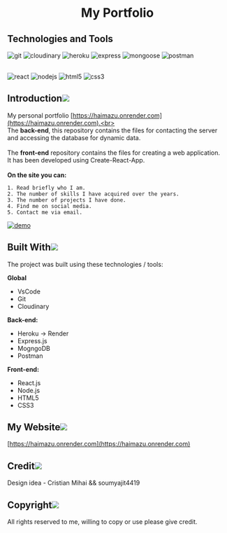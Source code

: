 <h1 align="center">
  My Portfolio<br/>
</h1>

## Technologies and Tools
![git](https://img.shields.io/static/v1?label=git&message=v2.36.1&color=orange&logo=git&labelColor=363D44)
![cloudinary](https://img.shields.io/static/v1?label=cloudinary&message=v%5E1.23.0&color=blue&logo=Microsoft+OneDrive&logoColor=blue&labelColor=363D44)
![heroku](https://img.shields.io/static/v1?label=heroku&message=v%5E1.23.0&color=blueviolet&logo=heroku&logoColor=blueviolet&labelColor=363D44) 
![express](https://img.shields.io/static/v1?label=express&message=v%5E4.17.1&color=red&logo=express&logoColor=red&labelColor=363D44) 
![mongoose](https://img.shields.io/static/v1?label=mongoose&message=v%5E5.10.1&color=4caf50&logo=mongodb&labelColor=363D44)  ![postman](https://img.shields.io/static/v1?label=postman&message=v9.23.3&color=orange&logo=postman&logoColor=orange&labelColor=363D44) <br><br>

![react](https://img.shields.io/static/v1?label=react&message=v%5E18.2.0&color=00bcd4&logo=react&labelColor=363D44) 
![nodejs](https://img.shields.io/static/v1?label=nodejs&message=v16.14.0&color=38843b&logo=node.js&labelColor=363D44)
![html5](https://img.shields.io/static/v1?label=html5&message=any&color=red&logo=html5&labelColor=363D44)
![css3](https://img.shields.io/static/v1?label=css3&message=any&color=blue&logo=css3&labelColor=363D44&logoColor=blue)

## Introduction[![](https://res.cloudinary.com/dzmau9ijh/image/upload/v1656868183/portfolio/README/pin_gcb7f7.svg)]() 
My personal portfolio [https://haimazu.onrender.com](https://haimazu.onrender.com).<br><br>
The **back-end**, this repository contains the files for contacting the server and accessing the database for dynamic data.<br><br>
The **front-end** repository contains the files for creating a web application.<br>
It has been developed using Create-React-App.
<br><br>**On the site you can:**
```
1. Read briefly who I am.
2. The number of skills I have acquired over the years.
3. The number of projects I have done.
4. Find me on social media.
5. Contact me via email.
```
[![demo](https://res.cloudinary.com/dzmau9ijh/image/upload/v1670751876/portfolio/2022-12-11_11_39_08-Haim_Azulay_-_Portfolio_-_Work_-_Microsoft_Edge_z7abgb.png)](https://haimazu.onrender.com)

## Built With[![](https://res.cloudinary.com/dzmau9ijh/image/upload/v1656868183/portfolio/README/pin_gcb7f7.svg)]() 
The project was built using these technologies / tools:<br>

**Global**

- VsCode
- Git
- Cloudinary

**Back-end:**

- Heroku -> Render
- Express.js
- MogngoDB
- Postman

**Front-end:**

- React.js
- Node.js
- HTML5
- CSS3

## My Website[![](https://res.cloudinary.com/dzmau9ijh/image/upload/v1656868183/portfolio/README/pin_gcb7f7.svg)]() 
[https://haimazu.onrender.com](https://haimazu.onrender.com)

## Credit[![](https://res.cloudinary.com/dzmau9ijh/image/upload/v1656868183/portfolio/README/pin_gcb7f7.svg)]() 
Design idea - Cristian Mihai && soumyajit4419


## Copyright[![](https://res.cloudinary.com/dzmau9ijh/image/upload/v1656868183/portfolio/README/pin_gcb7f7.svg)]() 
All rights reserved to me, willing to copy or use please give credit.
